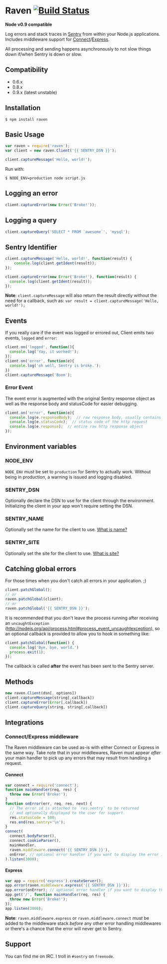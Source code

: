 # Raven [![Build Status](https://secure.travis-ci.org/mattrobenolt/raven-node.png?branch=master)](http://travis-ci.org/mattrobenolt/raven-node)
**Node v0.9 compatible**

Log errors and stack traces in [Sentry](http://getsentry.com/) from within your Node.js applications. Includes middleware support for [Connect](http://www.senchalabs.org/connect/)/[Express](http://expressjs.com/).

All processing and sending happens asynchronously to not slow things down if/when Sentry is down or slow.

## Compatibility
 * 0.6.x
 * 0.8.x
 * 0.9.x (latest unstable)

## Installation
```
$ npm install raven
```

## Basic Usage
```javascript
var raven = require('raven');
var client = new raven.Client('{{ SENTRY_DSN }}');

client.captureMessage('Hello, world!');
```

Run with:
```
$ NODE_ENV=production node script.js
```

## Logging an error
```javascript
client.captureError(new Error('Broke!'));
```

## Logging a query
```javascript
client.captureQuery('SELECT * FROM `awesome`', 'mysql');
```

## Sentry Identifier
```javascript
client.captureMessage('Hello, world!', function(result) {
    console.log(client.getIdent(result));
});
```

```javascript
client.captureError(new Error('Broke!'), function(result) {
  console.log(client.getIdent(result));
});
```

__Note__: `client.captureMessage` will also return the result directly without the need for a callback, such as: `var result = client.captureMessage('Hello, world!');`

## Events
If you really care if the event was logged or errored out, Client emits two events, `logged` and `error`:

```javascript
client.on('logged', function(){
  console.log('Yay, it worked!');
});
client.on('error', function(e){
  console.log('oh well, Sentry is broke.');
})
client.captureMessage('Boom');
```

### Error Event
The event error is augmented with the original Sentry response object as well as the response body and statusCode for easier debugging.

```javascript
client.on('error', function(e){
  console.log(e.responseBody);  // raw response body, usually contains a message explaining the failure
  console.log(e.statusCode);  // status code of the http request
  console.log(e.response);  // entire raw http response object
});
```

## Environment variables
### NODE_ENV
`NODE_ENV` must be set to `production` for Sentry to actually work. Without being in production, a warning is issued and logging disabled.

### SENTRY_DSN
Optionally declare the DSN to use for the client through the environment. Initializing the client in your app won't require setting the DSN.

### SENTRY_NAME
Optionally set the name for the client to use. [What is name?](http://raven.readthedocs.org/en/latest/config/index.html#name)

### SENTRY_SITE
Optionally set the site for the client to use. [What is site?](http://raven.readthedocs.org/en/latest/config/index.html#site)

## Catching global errors
For those times when you don't catch all errors in your application. ;)

```javascript
client.patchGlobal();
// or
raven.patchGlobal(client);
// or
raven.patchGlobal('{{ SENTRY_DSN }}');
```

It is recommended that you don't leave the process running after receiving an `uncaughtException` (http://nodejs.org/api/process.html#process_event_uncaughtexception), so an optional callback is provided to allow you to hook in something like:

```javascript
client.patchGlobal(function() {
  console.log('Bye, bye, world.')
  process.exit(1);
});
```

The callback is called **after** the event has been sent to the Sentry server.

## Methods
```javascript
new raven.Client(dsn[, options])
client.captureMessage(string[,callback])
client.captureError(Error[,callback])
client.captureQuery(string, string[,callback])
```

## Integrations
### Connect/Express middleware
The Raven middleware can be used as-is with either Connect or Express in the same way. Take note that in your middlewares, Raven must appear _after_ your main handler to pick up any errors that may result from handling a request.

#### Connect
```javascript
var connect = require('connect');
function mainHandler(req, res) {
  throw new Error('Broke!');
}
function onError(err, req, res, next) {
  // The error id is attached to `res.sentry` to be returned
  // and optionally displayed to the user for support.
  res.statusCode = 500;
  res.end(res.sentry+'\n');
}
connect(
  connect.bodyParser(),
  connect.cookieParser(),
  mainHandler,
  raven.middleware.connect('{{ SENTRY_DSN }}'),
  onError, // optional error handler if you want to display the error id to a user
).listen(3000);
```

#### Express
```javascript
var app = require('express').createServer();
app.error(raven.middleware.express('{{ SENTRY_DSN }}'));
app.error(onError); // optional error handler if you want to display the error id to a user
app.get('/', function mainHandler(req, res) {
  throw new Error('Broke!');
});
app.listen(3000);
```

__Note__: `raven.middleware.express` or `raven.middleware.connect` *must* be added to the middleware stack *before* any other error handling middlewares or there's a chance that the error will never get to Sentry.

## Support
You can find me on IRC. I troll in `#sentry` on `freenode`.
